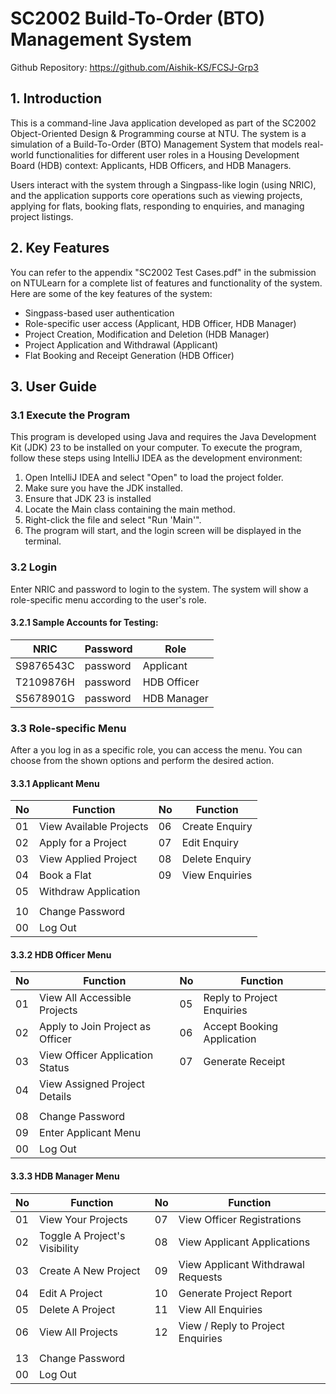 # SC2002 Build-To-Order (BTO) Management System

Github Repository: https://github.com/Aishik-KS/FCSJ-Grp3

## 1. Introduction

This is a command-line Java application developed as part of the SC2002 Object-Oriented Design & Programming course at NTU. The system is a simulation of a Build-To-Order (BTO) Management System that models real-world functionalities for different user roles in a Housing Development Board (HDB) context: Applicants, HDB Officers, and HDB Managers.

Users interact with the system through a Singpass-like login (using NRIC), and the application supports core operations such as viewing projects, applying for flats, booking flats, responding to enquiries, and managing project listings.

## 2. Key Features

You can refer to the appendix "SC2002 Test Cases.pdf" in the submission on NTULearn for a complete list of features and functionality of the system. Here are some of the key features of the system:

- Singpass-based user authentication
- Role-specific user access (Applicant, HDB Officer, HDB Manager)
- Project Creation, Modification and Deletion (HDB Manager)
- Project Application and Withdrawal (Applicant)
- Flat Booking and Receipt Generation (HDB Officer)

## 3. User Guide

### 3.1 Execute the Program

This program is developed using Java and requires the Java Development Kit (JDK) 23 to be installed on your computer. To execute the program, follow these steps using IntelliJ IDEA as the development environment:

1. Open IntelliJ IDEA and select "Open" to load the project folder.
2. Make sure you have the JDK installed.
3. Ensure that JDK 23 is installed
4. Locate the Main class containing the main method.
5. Right-click the file and select "Run 'Main'".
6. The program will start, and the login screen will be displayed in the terminal.

### 3.2 Login

Enter NRIC and password to login to the system. The system will show a role-specific menu according to the user's role.

#### 3.2.1 Sample Accounts for Testing:

| NRIC      | Password | Role        |
| --------- | -------- | ----------- |
| S9876543C | password | Applicant   |
| T2109876H | password | HDB Officer |
| S5678901G | password | HDB Manager |

### 3.3 Role-specific Menu

After a you log in as a specific role, you can access the menu. You can choose from the shown options and perform the desired action.

#### 3.3.1 Applicant Menu

| No  | Function                 | No  | Function         |
|-----|--------------------------|-----|------------------|
| 01  | View Available Projects  | 06  | Create Enquiry   |
| 02  | Apply for a Project      | 07  | Edit Enquiry     |
| 03  | View Applied Project     | 08  | Delete Enquiry   |
| 04  | Book a Flat              | 09  | View Enquiries   |
| 05  | Withdraw Application     |     |                  |
|     |                          |     |                  |
| 10  | Change Password          |     |                  |
| 00  | Log Out                  |     |                  |



#### 3.3.2 HDB Officer Menu

| No  | Function                           | No  | Function                    |
|-----|------------------------------------|-----|-----------------------------|
| 01  | View All Accessible Projects       | 05  | Reply to Project Enquiries  |
| 02  | Apply to Join Project as Officer   | 06  | Accept Booking Application  |
| 03  | View Officer Application Status    | 07  | Generate Receipt            |
| 04  | View Assigned Project Details      |     |                             |
|     |                                    |     |                             |
| 08  | Change Password                    |     |                             |
| 09  | Enter Applicant Menu               |     |                             |
| 00  | Log Out                            |     |                             |


#### 3.3.3 HDB Manager Menu

| No  | Function                          | No  | Function                            |
|-----|-----------------------------------|-----|-------------------------------------|
| 01  | View Your Projects                | 07  | View Officer Registrations          |
| 02  | Toggle A Project's Visibility     | 08  | View Applicant Applications         |
| 03  | Create A New Project              | 09  | View Applicant Withdrawal Requests  |
| 04  | Edit A Project                    | 10  | Generate Project Report             |
| 05  | Delete A Project                  | 11  | View All Enquiries                  |
| 06  | View All Projects                 | 12  | View / Reply to Project Enquiries   |
|     |                                   |     |                                     |
| 13  | Change Password                   |     |                                     |
| 00  | Log Out                           |     |                                     |




